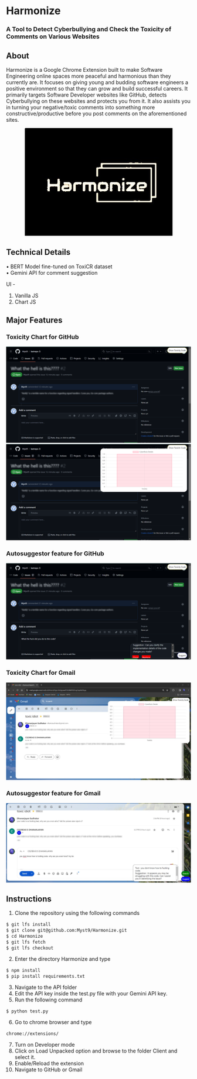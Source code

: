 # Harmonize
### A Tool to Detect Cyberbullying and Check the Toxicity of Comments on Various Websites
## About
Harmonize is a Google Chrome Extension built to make Software Engineering online spaces more peaceful and harmonious than they currently are. It focuses on giving young and budding software engineers a positive environment so that they can grow and build successful careers. It primarily targets Software Developer websites like GitHub, detects Cyberbullying on these websites and protects you from it. It also assists you in turning your negative/toxic comments into something more constructive/productive before you post comments on the aforementioned sites.
<br />

<p align="center">
<img src="https://github.com/Myst9/Harmonize/blob/main/Images/logo.jpg" />
</p>

## Technical Details

•	BERT Model fine-tuned on ToxiCR dataset  
•	Gemini API for comment suggestion

UI -
1. Vanilla JS
2. Chart JS

## Major Features

### Toxicity Chart for GitHub

![image](https://github.com/Myst9/Harmonize/blob/main/Images/image1.png)
![image](https://github.com/Myst9/Harmonize/blob/main/Images/image2.png)

### Autosuggestor feature for GitHub

![image](https://github.com/Myst9/Harmonize/blob/main/Images/image3.png)

### Toxicity Chart for Gmail

![image](https://github.com/Myst9/Harmonize/blob/main/Images/image4.jpg)

### Autosuggestor feature for Gmail

![image](https://github.com/Myst9/Harmonize/blob/main/Images/image5.jpg)

## Instructions
1. Clone the repository using the following commands
```
$ git lfs install
$ git clone git@github.com:Myst9/Harmonize.git
$ cd Harmonize
$ git lfs fetch
$ git lfs checkout
```
2. Enter the directory Harmonize and type 
```
$ npm install
$ pip install requirements.txt
```
3. Navigate to the API folder
4. Edit the API key inside the test.py file with your Gemini API key.
5. Run the following command
```
$ python test.py
```
6. Go to chrome browser and type 
```
chrome://extensions/
```
7. Turn on Developer mode  
8. Click on Load Unpacked option and browse to the folder Client and select it.  
9. Enable/Reload the extension  
10. Navigate to GitHub or Gmail  

